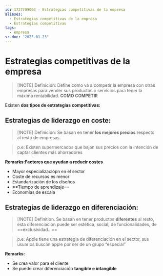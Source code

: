 ```yaml
---
id: 1727709003 - Estrategias competitivas de la empresa
aliases:
  - Estrategias competitivas de la empresa
  - Estrategias competitivas
tags:
  - empresa
sr-due: "2025-01-23"
---
```

# Estrategias competitivas de la empresa

> [!NOTE] Definición: 
> Define como va a competir la empresa con otras empresas para vender sus productos o servicios para tener la máxima rentabilidad. **COMO COMPETIR**

Existen **dos tipos de estrategias competitivas:**
## Estrategias de liderazgo en coste:

> [!NOTE] Definición: 
>Se basan en tener **los mejores precios** respecto al resto de empresas.

>p.e: Existen supermercados que bajan sus precios con la intención de captar clientes más ahorradores

**Remarks:Factores que ayudan a reducir costes**
+ Mayor especializaciópn en el sector
+ Coste de recursos es menor
+ Estandarización de los diseños
+ ==Tiempo de aprendizaje== 
+ Economías de escala

## Estrategias de liderazgo en diferenciación:

> [!NOTE] Definition. 
> Se basan en tener productos **diferentes** al resto, esta diferenciación puede ser estética, social, de funcionalidades, de ==exclusividad…==


> p.e: Apple tiene una estrategia de diferenciación en el sector, sus usuarios buscan apple por ser de un grupo “especial”


**Remarks:**
+ Se crea valor para el cliente
+ Se puede crear diferenciación **tangible e intangible**

